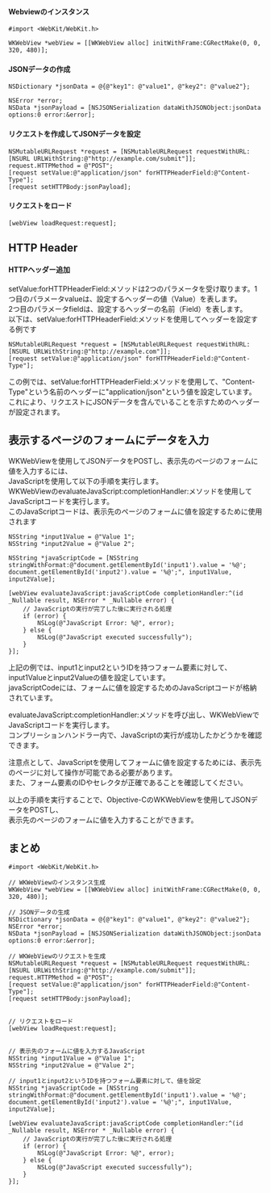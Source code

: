 
#### Webviewのインスタンス
```
#import <WebKit/WebKit.h>

WKWebView *webView = [[WKWebView alloc] initWithFrame:CGRectMake(0, 0, 320, 480)];
```


#### JSONデータの作成
```
NSDictionary *jsonData = @{@"key1": @"value1", @"key2": @"value2"};

NSError *error;
NSData *jsonPayload = [NSJSONSerialization dataWithJSONObject:jsonData options:0 error:&error];
```

#### リクエストを作成してJSONデータを設定
```
NSMutableURLRequest *request = [NSMutableURLRequest requestWithURL:[NSURL URLWithString:@"http://example.com/submit"]];
request.HTTPMethod = @"POST";
[request setValue:@"application/json" forHTTPHeaderField:@"Content-Type"];
[request setHTTPBody:jsonPayload];
```

#### リクエストをロード
```
[webView loadRequest:request];
```

## HTTP Header 
#### HTTPヘッダー追加
setValue:forHTTPHeaderField:メソッドは2つのパラメータを受け取ります。1つ目のパラメータvalueは、設定するヘッダーの値（Value）を表します。  
2つ目のパラメータfieldは、設定するヘッダーの名前（Field）を表します。  
以下は、setValue:forHTTPHeaderField:メソッドを使用してヘッダーを設定する例です
```
NSMutableURLRequest *request = [NSMutableURLRequest requestWithURL:[NSURL URLWithString:@"http://example.com"]];
[request setValue:@"application/json" forHTTPHeaderField:@"Content-Type"];

```
この例では、setValue:forHTTPHeaderField:メソッドを使用して、"Content-Type"という名前のヘッダーに"application/json"という値を設定しています。  
これにより、リクエストにJSONデータを含んでいることを示すためのヘッダーが設定されます。

## 表示するページのフォームにデータを入力
WKWebViewを使用してJSONデータをPOSTし、表示先のページのフォームに値を入力するには、  
JavaScriptを使用して以下の手順を実行します。  
WKWebViewのevaluateJavaScript:completionHandler:メソッドを使用してJavaScriptコードを実行します。  
このJavaScriptコードは、表示先のページのフォームに値を設定するために使用されます  
```
NSString *input1Value = @"Value 1";
NSString *input2Value = @"Value 2";

NSString *javaScriptCode = [NSString stringWithFormat:@"document.getElementById('input1').value = '%@'; document.getElementById('input2').value = '%@';", input1Value, input2Value];

[webView evaluateJavaScript:javaScriptCode completionHandler:^(id _Nullable result, NSError * _Nullable error) {
    // JavaScriptの実行が完了した後に実行される処理
    if (error) {
        NSLog(@"JavaScript Error: %@", error);
    } else {
        NSLog(@"JavaScript executed successfully");
    }
}];
```
上記の例では、input1とinput2というIDを持つフォーム要素に対して、input1Valueとinput2Valueの値を設定しています。  
javaScriptCodeには、フォームに値を設定するためのJavaScriptコードが格納されています。  
  
evaluateJavaScript:completionHandler:メソッドを呼び出し、WKWebViewでJavaScriptコードを実行します。  
コンプリーションハンドラー内で、JavaScriptの実行が成功したかどうかを確認できます。  
  
注意点として、JavaScriptを使用してフォームに値を設定するためには、表示先のページに対して操作が可能である必要があります。  
また、フォーム要素のIDやセレクタが正確であることを確認してください。  
  
以上の手順を実行することで、Objective-CのWKWebViewを使用してJSONデータをPOSTし、  
表示先のページのフォームに値を入力することができます。

## まとめ
```
#import <WebKit/WebKit.h>

// WKWebViewのインスタンス生成
WKWebView *webView = [[WKWebView alloc] initWithFrame:CGRectMake(0, 0, 320, 480)];

// JSONデータの生成
NSDictionary *jsonData = @{@"key1": @"value1", @"key2": @"value2"};
NSError *error;
NSData *jsonPayload = [NSJSONSerialization dataWithJSONObject:jsonData options:0 error:&error];

// WKWebViewのリクエストを生成
NSMutableURLRequest *request = [NSMutableURLRequest requestWithURL:[NSURL URLWithString:@"http://example.com/submit"]];
request.HTTPMethod = @"POST";
[request setValue:@"application/json" forHTTPHeaderField:@"Content-Type"];
[request setHTTPBody:jsonPayload];


// リクエストをロード
[webView loadRequest:request];


// 表示先のフォームに値を入力するJavaScript
NSString *input1Value = @"Value 1";
NSString *input2Value = @"Value 2";

// input1とinput2というIDを持つフォーム要素に対して、値を設定
NSString *javaScriptCode = [NSString stringWithFormat:@"document.getElementById('input1').value = '%@'; document.getElementById('input2').value = '%@';", input1Value, input2Value];

[webView evaluateJavaScript:javaScriptCode completionHandler:^(id _Nullable result, NSError * _Nullable error) {
    // JavaScriptの実行が完了した後に実行される処理
    if (error) {
        NSLog(@"JavaScript Error: %@", error);
    } else {
        NSLog(@"JavaScript executed successfully");
    }
}];
```



